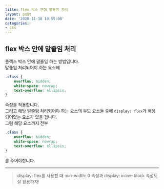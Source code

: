 ```yaml
---
title: flex 박스 안에 말줄임 처리
layout: post
date: '2020-11-18 10:59:00'
categories:
- css
---
```


## flex 박스 안에 말줄임 처리

플렉스 박스 안에 말줄임 하는 방법입니다.  
말줄임 처리되어야 하는 요소에 

```css
.class {
    overflow: hidden;
    white-space: nowrap;
    text-overflow: ellipsis;
}
```

속성을 적용합니다.  
그리고 해당 말줄임 처리되어야 하는 요소의 부모 요소들 중에 `display: flex`가 적용되어있는 요소가 있을 겁니다.  
그럼 해당 요소까지 전부

```css
.class {
    overflow: hidden;
    white-space: nowrap;
    text-overflow: ellipsis;
}
```

를 주어야합니다.

---

>display: flex를 사용할 때 min-width: 0 속성과 display: inline-block 속성도 잘 활용하자!